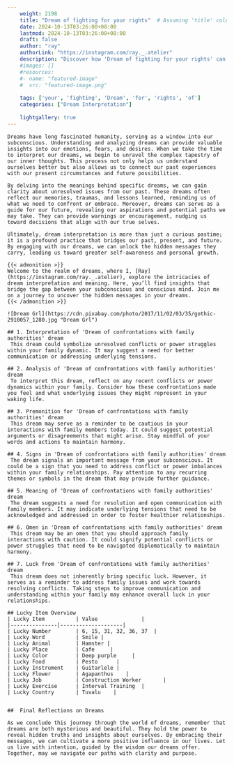 ```yaml
---
    weight: 2198
    title: "Dream of fighting for your rights"  # Assuming 'title' column exists
    date: 2024-10-13T03:26:00+08:00
    lastmod: 2024-10-13T03:26:00+08:00
    draft: false
    author: "ray"
    authorLink: "https://instagram.com/ray._.atelier"
    description: "Discover how 'Dream of fighting for your rights' can interpret your future and uncover its significant meanings in your life."
    #images: []
    #resources:
    #- name: "featured-image"
    #  src: "featured-image.png"
    
    tags: ['your', 'fighting', 'Dream', 'for', 'rights', 'of']
    categories: ["Dream Interpretation"]
    
    lightgallery: true
---
```

    
    Dreams have long fascinated humanity, serving as a window into our subconscious. Understanding and analyzing dreams can provide valuable insights into our emotions, fears, and desires. When we take the time to interpret our dreams, we begin to unravel the complex tapestry of our inner thoughts. This process not only helps us understand ourselves better but also allows us to connect our past experiences with our present circumstances and future possibilities.
    
    By delving into the meanings behind specific dreams, we can gain clarity about unresolved issues from our past. These dreams often reflect our memories, traumas, and lessons learned, reminding us of what we need to confront or embrace. Moreover, dreams can serve as a guide for our future, revealing our aspirations and potential paths we may take. They can provide warnings or encouragement, nudging us toward decisions that align with our true selves.
    
    Ultimately, dream interpretation is more than just a curious pastime; it is a profound practice that bridges our past, present, and future. By engaging with our dreams, we can unlock the hidden messages they carry, leading us toward greater self-awareness and personal growth.
    
    {{< admonition >}}
    Welcome to the realm of dreams, where I, [Ray](https://instagram.com/ray._.atelier), explore the intricacies of dream interpretation and meaning. Here, you’ll find insights that bridge the gap between your subconscious and conscious mind. Join me on a journey to uncover the hidden messages in your dreams.
    {{< /admonition >}}
    
    ![Dream Grl](https://cdn.pixabay.com/photo/2017/11/02/03/35/gothic-2910057_1280.jpg "Dream Grl")
    
    ## 1. Interpretation of 'Dream of confrontations with family authorities' dream
     This dream could symbolize unresolved conflicts or power struggles within your family dynamic. It may suggest a need for better communication or addressing underlying tensions.
    
    ## 2. Analysis of 'Dream of confrontations with family authorities' dream
     To interpret this dream, reflect on any recent conflicts or power dynamics within your family. Consider how these confrontations made you feel and what underlying issues they might represent in your waking life.
    
    ## 3. Premonition for 'Dream of confrontations with family authorities' dream
     This dream may serve as a reminder to be cautious in your interactions with family members today. It could suggest potential arguments or disagreements that might arise. Stay mindful of your words and actions to maintain harmony.
    
    ## 4. Signs in 'Dream of confrontations with family authorities' dream
     The dream signals an important message from your subconscious. It could be a sign that you need to address conflict or power imbalances within your family relationships. Pay attention to any recurring themes or symbols in the dream that may provide further guidance.
    
    ## 5. Meaning of 'Dream of confrontations with family authorities' dream
     The dream suggests a need for resolution and open communication with family members. It may indicate underlying tensions that need to be acknowledged and addressed in order to foster healthier relationships.
    
    ## 6. Omen in 'Dream of confrontations with family authorities' dream
     This dream may be an omen that you should approach family interactions with caution. It could signify potential conflicts or power struggles that need to be navigated diplomatically to maintain harmony.
    
    ## 7. Luck from 'Dream of confrontations with family authorities' dream
     This dream does not inherently bring specific luck. However, it serves as a reminder to address family issues and work towards resolving conflicts. Taking steps to improve communication and understanding within your family may enhance overall luck in your relationships.
    
    ## Lucky Item Overview
    | Lucky Item          | Value              |
    |---------------|--------------------|
    | Lucky Number        | 6, 15, 31, 32, 36, 37  |
    | Lucky Word          | Smile |
    | Lucky Animal        | Hamster |
    | Lucky Place         | Cafe     |
    | Lucky Color         | Deep purple     |
    | Lucky Food          | Pesto      |
    | Lucky Instrument    | Guitarlele |
    | Lucky Flower        | Agapanthus    |
    | Lucky Job           | Construction Worker       |
    | Lucky Exercise      | Interval Training  |
    | Lucky Country       | Tuvalu    |
    
    
    ##  Final Reflections on Dreams
    
    As we conclude this journey through the world of dreams, remember that dreams are both mysterious and beautiful. They hold the power to reveal hidden truths and insights about ourselves. By embracing their messages, we can cultivate a more positive influence in our lives. Let us live with intention, guided by the wisdom our dreams offer. Together, may we navigate our paths with clarity and purpose.
    